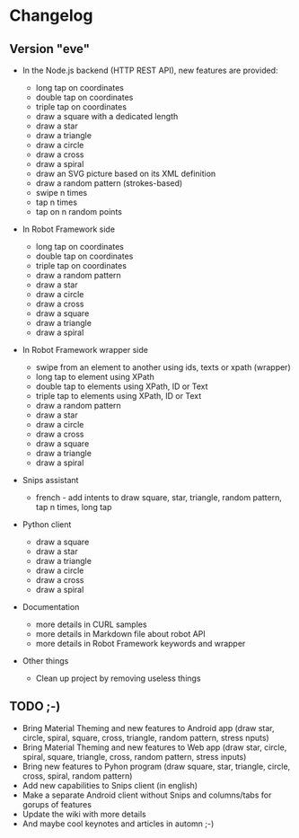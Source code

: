 # Changelog


## Version "eve"

* In the Node.js backend (HTTP REST API), new features are provided:
	* long tap on coordinates
	* double tap on coordinates
	* triple tap on coordinates
	* draw a square with a dedicated length
	* draw a star
	* draw a triangle
	* draw a circle
	* draw a cross
	* draw a spiral
	* draw an SVG picture based on its XML definition
	* draw a random pattern (strokes-based)
	* swipe n times
	* tap n times
	* tap on n random points

* In Robot Framework side
	* long tap on coordinates
	* double tap on coordinates
	* triple tap on coordinates
	* draw a random pattern
	* draw a star
	* draw a circle
	* draw a cross
	* draw a square
	* draw a triangle
	* draw a spiral

* In Robot Framework wrapper side	
	* swipe from an element to another using ids, texts or xpath (wrapper)
	* long tap to element using XPath
	* double tap to elements using XPath, ID or Text
	* triple tap to elements using XPath, ID or Text
	* draw a random pattern
	* draw a star
	* draw a circle
	* draw a cross
	* draw a square
	* draw a triangle
	* draw a spiral

* Snips assistant
	* french - add intents to draw square, star, triangle, random pattern, tap n times, long tap

* Python client
	* draw a square
	* draw a star
	* draw a triangle
	* draw a circle
	* draw a cross
	* draw a spiral

* Documentation
	* more details in CURL samples
	* more details in Markdown file about robot API
	* more details in Robot Framework keywords and wrapper

* Other things
	* Clean up project by removing useless things

## TODO ;-)

* Bring Material Theming and new features to Android app (draw star, circle, spiral, square, cross, triangle, random pattern, stress nputs)
* Bring Material Theming and new features to Web app (draw star, circle, spiral, square, triangle, cross, random pattern, stress inputs)
* Bring new features to Pyhon program (draw square, star, triangle, circle, cross, spiral, random pattern)
* Add new capabilities to Snips client (in english)
* Make a separate Android client without Snips and columns/tabs for gorups of features
* Update the wiki with more details
* And maybe cool keynotes and articles in automn ;-)
